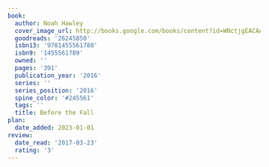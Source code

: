 ```yaml
---
book:
  author: Noah Hawley
  cover_image_url: http://books.google.com/books/content?id=WNctjgEACAAJ&printsec=frontcover&img=1&zoom=1&source=gbs_api
  goodreads: '26245850'
  isbn13: '9781455561780'
  isbn9: '1455561789'
  owned: ''
  pages: '391'
  publication_year: '2016'
  series: ''
  series_position: '2016'
  spine_color: '#245561'
  tags: ''
  title: Before the Fall
plan:
  date_added: 2023-01-01
review:
  date_read: '2017-03-23'
  rating: '3'
---
```

